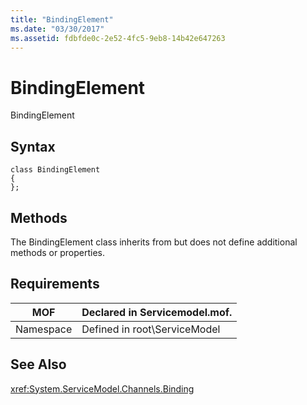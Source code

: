 ```yaml
---
title: "BindingElement"
ms.date: "03/30/2017"
ms.assetid: fdbfde0c-2e52-4fc5-9eb8-14b42e647263
---
```

# BindingElement
BindingElement  

## Syntax  

```  
class BindingElement  
{  
};  
```  

## Methods  
 The BindingElement class inherits from but does not define additional methods or properties.  

## Requirements  


|MOF|Declared in Servicemodel.mof.|  
|---------|-----------------------------------|  
|Namespace|Defined in root\ServiceModel|  

## See Also  
 <xref:System.ServiceModel.Channels.Binding>
